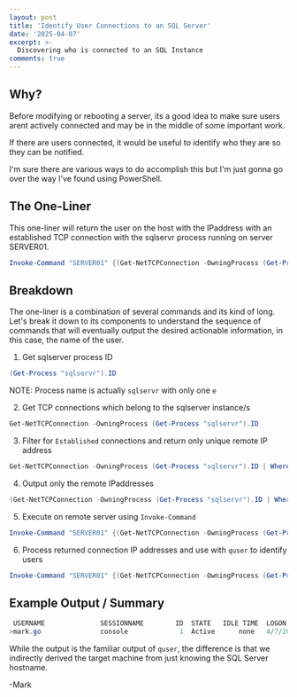 ```yaml
---
layout: post
title: 'Identify User Connections to an SQL Server'
date: '2025-04-07'
excerpt: >-
  Discovering who is connected to an SQL Instance
comments: true
---
```


## Why?

Before modifying or rebooting a server, its a good idea to make sure users arent actively connected and may be in the middle of some important work. 

If there are users connected, it would be useful to identify who they are so they can be notified. 

I'm sure there are various ways to do accomplish this but I'm just gonna go over the way I've found using PowerShell. 

## The One-Liner

This one-liner will return the user on the host with the IPaddress with an established TCP connection with the sqlservr process running on server SERVER01.

```powershell
Invoke-Command "SERVER01" {(Get-NetTCPConnection -OwningProcess (Get-Process "sqlservr").ID | Where-Object State -eq "Established" | Select-Object RemoteAddress -Unique).RemoteAddress} | Foreach-Object {quser /server:$_}
```
## Breakdown

The one-liner is a combination of several commands and its kind of long. Let's break it down to its components to understand the sequence of commands that will eventually output the desired actionable information, in this case, the name of the user. 

1. Get sqlserver process ID
```powershell
(Get-Process "sqlservr").ID
```
NOTE: Process name is actually `sqlservr` with only one `e`

2. Get TCP connections which belong to the sqlserver instance/s
```powershell
Get-NetTCPConnection -OwningProcess (Get-Process "sqlservr").ID
```

3. Filter for `Established` connections and return only unique remote IP address
```powershell
Get-NetTCPConnection -OwningProcess (Get-Process "sqlservr").ID | Where-Object State -eq "Established" | Select-Object RemoteAddress -Unique
```

4. Output only the remote IPaddresses
```powershell
(Get-NetTCPConnection -OwningProcess (Get-Process "sqlservr").ID | Where-Object State -eq "Established" | Select-Object RemoteAddress -Unique).RemoteAddress
```

5. Execute on remote server using `Invoke-Command`
```powershell
Invoke-Command "SERVER01" {(Get-NetTCPConnection -OwningProcess (Get-Process "sqlservr").ID | Where-Object State -eq "Established" | Select-Object RemoteAddress -Unique).RemoteAddress}
```

6. Process returned connection IP addresses and use with `quser` to identify users
```powershell
Invoke-Command "SERVER01" {(Get-NetTCPConnection -OwningProcess (Get-Process "sqlservr").ID | Where-Object State -eq "Established" | Select-Object RemoteAddress -Unique).RemoteAddress} | Foreach-Object {quser /server:$_}
```

## Example Output / Summary

```powershell
 USERNAME              SESSIONNAME        ID  STATE   IDLE TIME  LOGON TIME
>mark.go               console             1  Active      none   4/7/2025 6:34 AM
```
While the output is the familiar output of `quser`, the difference is that we indirectly derived the target machine from just knowing the SQL Server hostname.

-Mark
